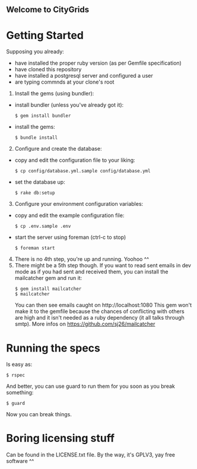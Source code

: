 ## Welcome to CityGrids

# Getting Started

Supposing you already:
* have installed the proper ruby version (as per Gemfile specification)
* have cloned this repository
* have installed a postgresql server and configured a user
* are typing commnds at your clone's root

1. Install the gems (using bundler):
  * install bundler (unless you've already got it):

    ```
    $ gem install bundler
    ```
  * install the gems:

    ```
    $ bundle install
    ```
2. Configure and create the database:
  * copy and edit the configuration file to your liking:

    ```
    $ cp config/database.yml.sample config/database.yml
    ```
  * set the database up:

    ```
    $ rake db:setup
    ```
3. Configure your environment configuration variables:
  * copy and edit the example configuration file:

    ```
    $ cp .env.sample .env
    ```
  * start the server using foreman (ctrl-c to stop)

    ```
    $ foreman start
    ```
4. There is no 4th step, you're up and running. Yoohoo ^^
5. There might be a 5th step though. If you want to read sent emails in dev
   mode as if you had sent and received them, you can install the mailcatcher
   gem and run it:
   ```
   $ gem install mailcatcher
   $ mailcatcher
   ```
   You can then see emails caught on http://localhost:1080
   This gem won't make it to the gemfile because the chances of conflicting
   with others are high and it isn't needed as a ruby dependency (it all talks
   through smtp). More infos on https://github.com/sj26/mailcatcher

# Running the specs

Is easy as:
```
$ rspec
```

And better, you can use guard to run them for you soon as you break something:
```
$ guard
```

Now you can break things.

# Boring licensing stuff

Can be found in the LICENSE.txt file. By the way, it's GPLV3, yay free software ^^
